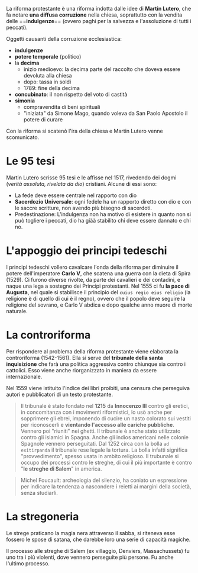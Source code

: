 La riforma protestante è una riforma indotta dalle idee di **Martin Lutero**, che fa notare **una diffusa corruzione** nella chiesa, soprattutto con la vendita delle ==**indulgenze**== (ovvero paghi per la salvezza e l'assoluzione di tutti i peccati).

Oggetti causanti della corruzione ecclesiastica:
- **indulgenze**
- **potere temporale** (politico)
- la **decima**
	- inizio medioevo: la decima parte del raccolto che doveva essere devoluta alla chiesa
	- dopo: tassa in soldi
	- 1789: fine della decima
- **concubinato**: il non rispetto del voto di castità
- **simonia**
	- compravendita di beni spirituali
	- "iniziata" da Simone Mago, quando voleva da San Paolo Apostolo il potere di curare

Con la riforma si scatenò l'ira della chiesa e Martin Lutero venne scomunicato.
# Le 95 tesi
Martin Lutero scrisse 95 tesi e le affisse nel 1517, rivedendo dei dogmi (*verità assoluta, rivelata da dio*) cristiani.
Alcune di essi sono:
- La fede deve essere centrale nel rapporto con dio
- **Sacerdozio Universale**: ogni fedele ha un rapporto diretto con dio e con le saccre scritture, non avendo più bisogno di sacerdoti.
- Predestinazione: L'indulgenza non ha motivo di esistere in quanto non si può togliere i peccati, dio ha giàà stabilito chi deve essere dannato e chi no.
# L'appoggio dei principi tedeschi
I principi tedeschi vollero cavalcare l'onda della riforma per diminuire il potere dell'imperatore **Carlo V**, che scatena una guerra con la dieta di Spira (1529).
Ci furono diverse rivolte, da parte dei cavalieri e dei contadini, e naque una lega a sostegno dei Principi protestanti.
Nel 1555 ci fu **la pace di Augusta**, nel quale si stabilisce il principio del `cuius regio eius religio` (la religione è di quello di cui è il regno), ovvero che il popolo deve seguire la religione del sovrano, e Carlo V abdica e dopo qualche anno muore di morte naturale.
# La controriforma
Per rispondere al problema della riforma protestante viene elaborata la controriforma (1542-1561). Ella si serve del **tribunale della santa inquisizione** che farà una politica aggressiva contro chiunque sia contro i cattolici. Esso viene anche riorganizzato in maniera da essere internazionale.

Nel 1559 viene istituito l'indice dei libri proibiti, una censura che perseguiva autori e pubblicatori di un testo protestante.

> Il tribunale è stato fondato nel **1215** da **Innocenzo III** contro gli eretici, in concomitanza con i movimenti riformistici, lo usò anche per sopprimere gli ebrei, imponendo di cucire un nasto colorato sui vestiti per riconoscerli e **vientando l'accesso alle cariche pubbliche**. Vennero poi "riuniti" nei ghetti.
> Il tribunale è anche stato utilizzato contro gli islamici in Spagna. Anche gli indios americani nelle colonie Spagnole vennero perseguitati.
> Dal 1252 circa con la bolla `ad exitirpanda` il tribunale rese legale la tortura. La bolla infatti significa "provvedimento", spesso usata in ambito religioso.
> Il trubunale si occupo dei processi contro le streghe, di cui il più importante è contro "**le streghe di Salem**" in america.


> Michel Foucault: archeologia del silenzio, ha coniato un espressione per indicare la tendenza a nascondere i reietti ai margini della società, senza studiarli.

# La stregoneria
Le strege praticano la magia nera attraverso il sabba, si riteneva esse fossero le spose di satana, che darebbe loro una serie di capacità magiche.

Il processo alle streghe di Salem (ex villaggio, Denviers, Massachussets) fu uno tra i più violenti, dove vennero perseguite più persone. Fu anche l'ultimo processo.
